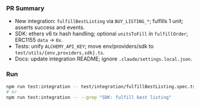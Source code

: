 ### PR Summary

- New integration: `fulfillBestListing` via `BUY_LISTING_*`; fulfills 1 unit; asserts success and events.
- SDK: ethers v6 tx hash handling; optional `unitsToFill` in `fulfillOrder`; ERC1155 `data` -> `0x`.
- Tests: unify `ALCHEMY_API_KEY`; move env/providers/sdk to `test/utils/{env,providers,sdk}.ts`.
- Docs: update integration README; ignore `.claude/settings.local.json`.

### Run

```bash
npm run test:integration -- test/integration/fulfillBestListing.spec.ts
# or
npm run test:integration -- --grep "SDK: fulfill best listing"
```
